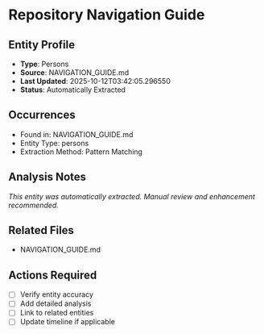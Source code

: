 # Repository Navigation Guide

## Entity Profile
- **Type**: Persons
- **Source**: NAVIGATION_GUIDE.md
- **Last Updated**: 2025-10-12T03:42:05.296550
- **Status**: Automatically Extracted

## Occurrences
- Found in: NAVIGATION_GUIDE.md
- Entity Type: persons
- Extraction Method: Pattern Matching

## Analysis Notes
*This entity was automatically extracted. Manual review and enhancement recommended.*

## Related Files
- NAVIGATION_GUIDE.md

## Actions Required
- [ ] Verify entity accuracy
- [ ] Add detailed analysis
- [ ] Link to related entities
- [ ] Update timeline if applicable
